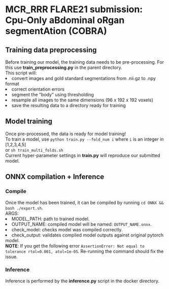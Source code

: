 <h1> MCR_RRR FLARE21 submission: Cpu-Only aBdominal oRgan segmentAtion (COBRA)</h1>
<h2> Training data preprocessing </h2>
Before training our model, the training data needs to be pre-processing. For this use <strong>train_preprocessing.py</strong> in the parent directory.<br>
This script will:<br>
<li> convert images and gold standard segmentations from .nii.gz to .npy format <br>
<li> correct orientation errors <br>
<li> segment the "body" using thresholding <br>
<li> resample all images to the same dimensions (96 x 192 x 192 voxels) <br>
<li> save the resulting data to a directory ready for training <br>

<h2> Model training </h2>
Once pre-processed, the data is ready for model training!<br>
To train a model, use <code>python train.py --fold_num i</code> where <code>i</code> is an integer in [1,2,3,4,5]<br>
or <code>sh train_multi_folds.sh</code><br>
Current hyper-parameter settings in <strong>train.py</strong> will reproduce our submitted model.<br>

<h2> ONNX compilation + Inference </h2>
<h3> Compile </h3>
Once the model has been trained, it can be compiled by running <code>cd ONNX && bash ./export.sh</code>. <br>
ARGS:<br>
<li> MODEL_PATH: path to trained model.<br>
<li> OUTPUT_NAME: compiled model will be named: <code>OUTPUT_NAME.onnx</code>.<br>
<li> check_model: checks model was compiled correctly. <br>
<li> check_output: validates compiled model outputs against original pytorch model. <br>
<strong>NOTE</strong>: If you get the following error <code>AssertionError: Not equal to tolerance rtol=0.001, atol=1e-05</code>. Re-running the command should fix the issue.
<br>
<h3> Inference </h3>  
  Inference is performed by the <strong>inference.py</strong> script in the docker directory.<br>
